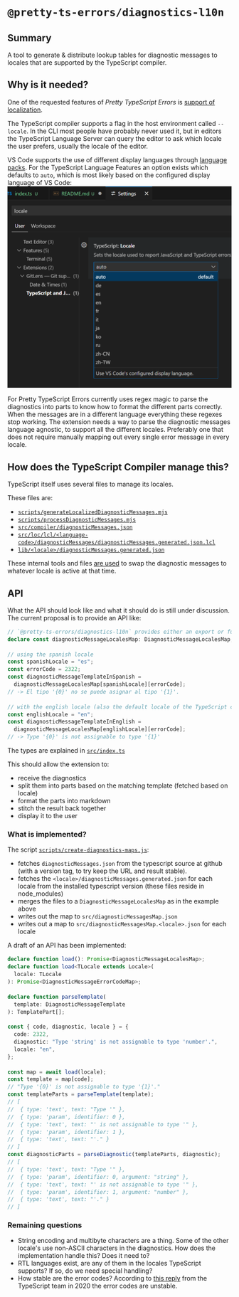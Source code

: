 # `@pretty-ts-errors/diagnostics-l10n`

## Summary

A tool to generate & distribute lookup tables for diagnostic messages to locales that are supported by the TypeScript compiler.

## Why is it needed?

One of the requested features of _Pretty TypeScript Errors_ is [support of localization](#144).

The TypeScript compiler supports a flag in the host environment called `--locale`. In the CLI most people have probably never used it, but in editors the TypeScript Language Server can query the editor to ask which locale the user prefers, usually the locale of the editor.

VS Code supports the use of different display languages through [language packs](https://code.visualstudio.com/docs/configure/locales). For the TypeScript Language Features an option exists which defaults to `auto`, which is most likely based on the configured display language of VS Code:
![A picture of the VS Code TypeScript locale setting](./assets/vscode-ts-locale-option.png)

For Pretty TypeScript Errors currently uses regex magic to parse the diagnostics into parts to know how to format the different parts correctly. When the messages are in a different language everything these regexes stop working.
The extension needs a way to parse the diagnostic messages language agnostic, to support all the different locales. Preferably one that does not require manually mapping out every single error message in every locale.

## How does the TypeScript Compiler manage this?

TypeScript itself uses several files to manage its locales.

These files are:

- [`scripts/generateLocalizedDiagnosticMessages.mjs`](https://github.com/microsoft/TypeScript/blob/v5.9.3/scripts/generateLocalizedDiagnosticMessages.mjs)
- [`scripts/processDiagnosticMessages.mjs`](https://github.com/microsoft/TypeScript/blob/v5.9.3/scripts/processDiagnosticMessages.mjs)
- [`src/compiler/diagnosticMessages.json`](https://github.com/microsoft/TypeScript/blob/v5.9.3/src/compiler/diagnosticMessages.json)
- [`src/loc/lcl/<language-code>/diagnosticMessages/diagnosticMessages.generated.json.lcl`](https://github.com/microsoft/TypeScript/tree/v5.9.3/lib)
- [`lib/<locale>/diagnosticMessages.generated.json`](https://github.com/microsoft/TypeScript/tree/v5.9.3/lib)

These internal tools and files [are used](https://github.com/microsoft/TypeScript/blob/v5.9.3/src/compiler/utilitiesPublic.ts#L685-L758) to swap the diagnostic messages to whatever locale is active at that time.

## API

What the API should look like and what it should do is still under discussion.
The current proposal is to provide an API like:

```ts
// `@pretty-ts-errors/diagnostics-l10n` provides either an export or function to fetch this data structure
declare const diagnosticMessageLocalesMap: DiagnosticMessageLocalesMap;

// using the spanish locale
const spanishLocale = "es";
const errorCode = 2322;
const diagnosticMessageTemplateInSpanish =
  diagnosticMessageLocalesMap[spanishLocale][errorCode];
// -> El tipo '{0}' no se puede asignar al tipo '{1}'.

// with the english locale (also the default locale of the TypeScript compiler)
const englishLocale = "en";
const diagnosticMessageTemplateInEnglish =
  diagnosticMessageLocalesMap[englishLocale][errorCode];
// -> Type '{0}' is not assignable to type '{1}'
```

The types are explained in [`src/index.ts`](./src/index.ts)

This should allow the extension to:

- receive the diagnostics
- split them into parts based on the matching template (fetched based on locale)
- format the parts into markdown
- stitch the result back together
- display it to the user

### What is implemented?

The script [`scripts/create-diagnostics-maps.js`](./scripts/create-diagnostics-maps.js):

- fetches `diagnosticMessages.json` from the typescript source at github (with a version tag, to try keep the URL and result stable).
- fetches the `<locale>/diagnosticMessages.generated.json` for each locale from the installed typescript version (these files reside in node_modules)
- merges the files to a `DiagnosticMessageLocalesMap` as in the example above
- writes out the map to `src/diagnosticMessagesMap.json`
- writes out a map to `src/diagnosticMessagesMap.<locale>.json` for each locale

A draft of an API has been implemented:

```ts
declare function load(): Promise<DiagnosticMessageLocalesMap>;
declare function load<TLocale extends Locale>(
  locale: TLocale
): Promise<DiagnosticMessageErrorCodeMap>;

declare function parseTemplate(
  template: DiagnosticMessageTemplate
): TemplatePart[];

const { code, diagnostic, locale } = {
  code: 2322,
  diagnostic: "Type 'string' is not assignable to type 'number'.",
  locale: "en",
};

const map = await load(locale);
const template = map[code];
// "Type '{0}' is not assignable to type '{1}'."
const templateParts = parseTemplate(template);
// [
//  { type: 'text', text: "Type '" },
//  { type: 'param', identifier: 0 },
//  { type: 'text', text: "' is not assignable to type '" },
//  { type: 'param', identifier: 1 },
//  { type: 'text', text: "'." }
// ]
const diagnosticParts = parseDiagnostic(templateParts, diagnostic);
// [
//  { type: 'text', text: "Type '" },
//  { type: 'param', identifier: 0, argument: "string" },
//  { type: 'text', text: "' is not assignable to type '" },
//  { type: 'param', identifier: 1, argument: "number" },
//  { type: 'text', text: "'." }
// ]
```

### Remaining questions

- String encoding and multibyte characters are a thing. Some of the other locale's use non-ASCII characters in the diagnostics. How does the implementation handle this? Does it need to?
- RTL languages exist, are any of them in the locales TypeScript supports? If so, do we need special handling?
- How stable are the error codes? According to [this reply](https://github.com/microsoft/TypeScript-Website/issues/298#issuecomment-592252428) from the TypeScript team in 2020 the error codes are unstable.
